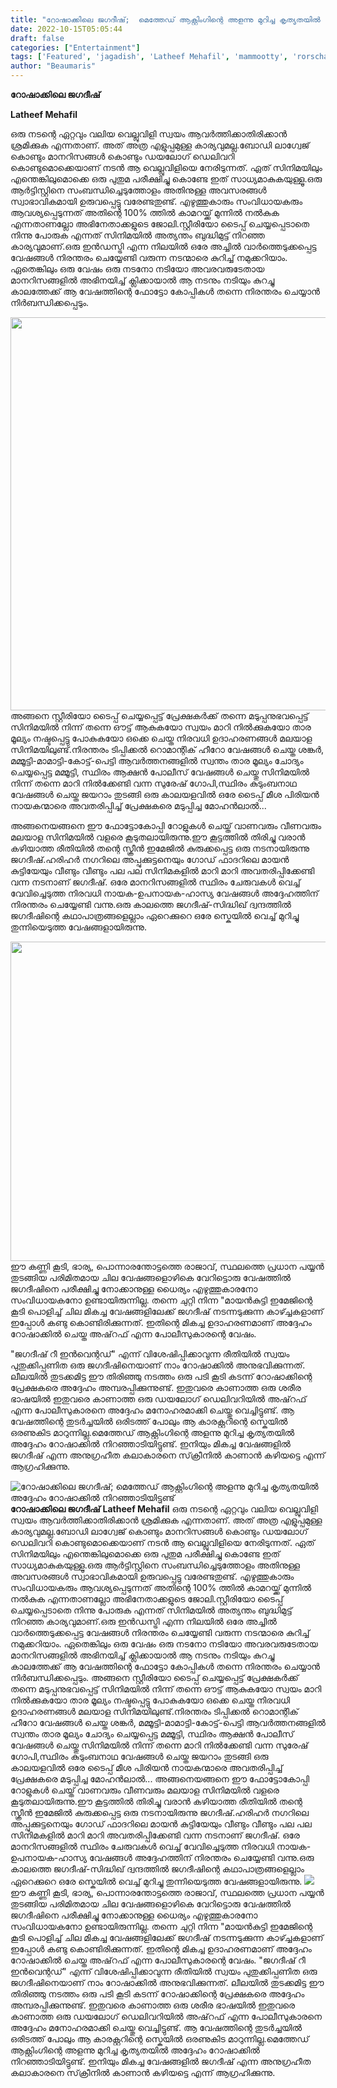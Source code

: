 ```yaml
---
title: "റോഷാക്കിലെ ജഗദീഷ്;  മെത്തേഡ് ആക്റ്റിംഗിന്റെ അളന്നു മുറിച്ച കൃത്യതയിൽ അദ്ദേഹം റോഷാക്കിൽ നിറഞ്ഞാടിയിട്ടുണ്ട്"
date: 2022-10-15T05:05:44
draft: false
categories: ["Entertainment"]
tags: ['Featured', 'jagadish', 'Latheef Mehafil', 'mammootty', 'rorschach']
author: "Beaumaris"
---
```


<strong>റോഷാക്കിലെ ജഗദീഷ്</strong>

<strong>Latheef Mehafil</strong>

ഒരു നടന്റെ ഏറ്റവും വലിയ വെല്ലുവിളി സ്വയം ആവർത്തിക്കാതിരിക്കാൻ ശ്രമിക്കുക എന്നതാണ്. അത് അത്ര എളുപ്പമുള്ള കാര്യവുമല്ല.ബോഡി ലാഗ്വേജ് കൊണ്ടും മാനറിസങ്ങൾ കൊണ്ടും ഡയലോഗ് ഡെലിവറി കൊണ്ടുമൊക്കെയാണ് നടൻ ആ വെല്ലുവിളിയെ നേരിടുന്നത്. ഏത് സിനിമയിലും എന്തെങ്കിലുമൊക്കെ ഒരു പുതുമ പരീക്ഷിച്ചു കൊണ്ടേ ഇത് സാധ്യമാകുകയുള്ളൂ.ഒരു ആർട്ടിസ്റ്റിനെ സംബന്ധിച്ചെടുത്തോളം അതിനുള്ള അവസരങ്ങൾ സ്വാഭാവികമായി ഉരുവപ്പെട്ടു വരേണ്ടതുണ്ട്. എഴുത്തുകാരും സംവിധായകരും ആവശ്യപ്പെടുന്നത് അതിന്റെ 100% ത്തിൽ കാമറയ്ക്ക് മുന്നിൽ നൽകുക എന്നതാണല്ലോ അഭിനേതാക്കളുടെ ജോലി.സ്റ്റീരിയോ ടൈപ്പ് ചെയ്യപ്പെടാതെ നിന്നു പോരുക എന്നത് സിനിമയിൽ അത്യന്തം ബുദ്ധിമുട്ട് നിറഞ്ഞ കാര്യവുമാണ്.ഒരു ഇൻഡസ്ട്രി എന്ന നിലയിൽ ഒരേ അച്ചിൽ വാർത്തെടുക്കപ്പെട്ട വേഷങ്ങൾ നിരന്തരം ചെയ്യേണ്ടി വരുന്ന നടന്മാരെ കുറിച്ച് നമുക്കറിയാം. ഏതെങ്കിലും ഒരു വേഷം ഒരു നടനോ നടിയോ അവരവരുടേതായ മാനറിസങ്ങളിൽ അഭിനയിച്ച് ക്ലിക്കായാൽ ആ നടനും നടിയും കുറച്ചു കാലത്തേക്ക് ആ വേഷത്തിന്റെ ഫോട്ടോ കോപ്പികൾ തന്നെ നിരന്തരം ചെയ്യാൻ നിർബന്ധിക്കപ്പെടും.

<img class="size-full wp-image-354726 aligncenter" src="https://cdn.boolokam.com/articles/2022/10/r4yy4y.jpg" alt="" width="1119" height="629" />അങ്ങനെ സ്റ്റീരിയോ ടൈപ്പ് ചെയ്യപ്പെട്ട് പ്രേക്ഷകർക്ക് തന്നെ മടുപ്പനുഭവപ്പെട്ട് സിനിമയിൽ നിന്ന് തന്നെ ഔട്ട്‌ ആകുകയോ സ്വയം മാറി നിൽക്കുകയോ താര മൂല്യം നഷ്ടപ്പെട്ടു പോകുകയോ ഒക്കെ ചെയ്ത നിരവധി ഉദാഹരണങ്ങൾ മലയാള സിനിമയിലുണ്ട്.നിരന്തരം ടിപ്പിക്കൽ റൊമാന്റിക് ഹീറോ വേഷങ്ങൾ ചെയ്ത ശങ്കർ, മമ്മൂട്ടി-മാമാട്ടി-കോട്ട്-പെട്ടി ആവർത്തനങ്ങളിൽ സ്വന്തം താര മൂല്യം ചോദ്യം ചെയ്യപ്പെട്ട മമ്മൂട്ടി, സ്ഥിരം ആക്ഷൻ പോലീസ് വേഷങ്ങൾ ചെയ്തു സിനിമയിൽ നിന്ന് തന്നെ മാറി നിൽക്കേണ്ടി വന്ന സുരേഷ് ഗോപി,സ്ഥിരം കുടുംബനാഥ വേഷങ്ങൾ ചെയ്ത ജയറാം തുടങ്ങി ഒരു കാലയളവിൽ ഒരേ ടൈപ്പ് മീശ പിരിയൻ നായകന്മാരെ അവതരിപ്പിച്ച് പ്രേക്ഷകരെ മടുപ്പിച്ച മോഹൻലാൽ...

അങ്ങനെയങ്ങനെ ഈ ഫോട്ടോകോപ്പി റോളുകൾ ചെയ്ത് വാണവരും വീണവരും മലയാള സിനിമയിൽ വളരെ കൂടുതലായിരുന്നു.ഈ കൂട്ടത്തിൽ തിരിച്ചു വരാൻ കഴിയാത്ത രീതിയിൽ തന്റെ സ്ക്രീൻ ഇമേജിൽ കുരുക്കപ്പെട്ട ഒരു നടനായിരുന്നു ജഗദീഷ്.ഹരിഹർ നഗറിലെ അപ്പുക്കുട്ടനെയും ഗോഡ് ഫാദറിലെ മായൻ കുട്ടിയേയും വീണ്ടും വീണ്ടും പല പല സിനിമകളിൽ മാറി മാറി അവതരിപ്പിക്കേണ്ടി വന്ന നടനാണ് ജഗദീഷ്.
ഒരേ മാനറിസങ്ങളിൽ സ്ഥിരം ചേരുവകൾ വെച്ച് വേവിച്ചെടുത്ത നിരവധി നായക-ഉപനായക-ഹാസ്യ വേഷങ്ങൾ അദ്ദേഹത്തിന് നിരന്തരം ചെയ്യേണ്ടി വന്നു.ഒരു കാലത്തെ ജഗദീഷ്-സിദ്ധിഖ്‌ ദ്വന്ദത്തിൽ ജഗദീഷിന്റെ കഥാപാത്രങ്ങളെല്ലാം ഏറെക്കുറെ ഒരേ സ്കെയിൽ വെച്ച് മുറിച്ചു തുന്നിയെടുത്ത വേഷങ്ങളായിരുന്നു.

<img class="wp-image-354727 aligncenter" src="https://cdn.boolokam.com/articles/2022/10/hrhr4y4y.jpg" alt="" width="975" height="511" />ഈ കണ്ണി കൂടി, ഭാര്യ, പൊന്നാരന്തോട്ടത്തെ രാജാവ്, സ്ഥലത്തെ പ്രധാന പയ്യൻ തുടങ്ങിയ പരിമിതമായ ചില വേഷങ്ങളൊഴികെ വേറിട്ടൊരു വേഷത്തിൽ ജഗദീഷിനെ പരീക്ഷിച്ചു നോക്കാനുള്ള ധൈര്യം എഴുത്തുകാരനോ സംവിധായകനോ ഉണ്ടായിരുന്നില്ല. തന്നെ ചുറ്റി നിന്ന "മായൻകുട്ടി ഇമേജിന്റെ കൂടി പൊളിച്ച് ചില മികച്ച വേഷങ്ങളിലേക്ക് ജഗദീഷ് നടന്നടുക്കുന്ന കാഴ്ച്ചകളാണ് ഇപ്പോൾ കണ്ടു കൊണ്ടിരിക്കുന്നത്. ഇതിന്റെ മികച്ച ഉദാഹരണമാണ് അദ്ദേഹം റോഷാക്കിൽ ചെയ്ത അഷ്‌റഫ്‌ എന്ന പോലീസുകാരന്റെ വേഷം.

"ജഗദീഷ് റീ ഇൻവെന്റഡ്" എന്ന് വിശേഷിപ്പിക്കാവുന്ന രീതിയിൽ സ്വയം പുതുക്കിപ്പണിത ഒരു ജഗദീഷിനെയാണ് നാം റോഷാക്കിൽ അനുഭവിക്കുന്നത്. ലീലയിൽ തുടക്കമിട്ട ഈ തിരിഞ്ഞു നടത്തം ഒരു പടി കൂടി കടന്ന് റോഷാക്കിന്റെ പ്രേക്ഷകരെ അദ്ദേഹം അമ്പരപ്പിക്കുന്നുണ്ട്. ഇതുവരെ കാണാത്ത ഒരു ശരീര ഭാഷയിൽ ഇതുവരെ കാണാത്ത ഒരു ഡയലോഗ് ഡെലിവറിയിൽ അഷ്‌റഫ്‌ എന്ന പോലീസുകാരനെ അദ്ദേഹം മനോഹരമാക്കി ചെയ്തു വെച്ചിട്ടുണ്ട്. ആ വേഷത്തിന്റെ തുടർച്ചയിൽ ഒരിടത്ത് പോലും ആ കാരക്റ്ററിന്റെ സ്കെയിൽ ഒരണുകിട മാറുന്നില്ല.മെത്തേഡ് ആക്റ്റിംഗിന്റെ അളന്നു മുറിച്ച കൃത്യതയിൽ അദ്ദേഹം റോഷാക്കിൽ നിറഞ്ഞാടിയിട്ടുണ്ട്. ഇനിയും മികച്ച വേഷങ്ങളിൽ ജഗദീഷ് എന്ന അനുഗ്രഹീത കലാകാരനെ സ്‌ക്രീനിൽ കാണാൻ കഴിയട്ടെ എന്ന് ആഗ്രഹിക്കുന്നു.


![റോഷാക്കിലെ ജഗദീഷ്;  മെത്തേഡ് ആക്റ്റിംഗിന്റെ അളന്നു മുറിച്ച കൃത്യതയിൽ അദ്ദേഹം റോഷാക്കിൽ നിറഞ്ഞാടിയിട്ടുണ്ട്](https://cdn.boolokam.com/articles/2022/10/r4yy4y.jpg)**റോഷാക്കിലെ ജഗദീഷ്** **Latheef Mehafil** ഒരു നടന്റെ ഏറ്റവും വലിയ വെല്ലുവിളി സ്വയം ആവർത്തിക്കാതിരിക്കാൻ ശ്രമിക്കുക എന്നതാണ്. അത് അത്ര എളുപ്പമുള്ള കാര്യവുമല്ല.ബോഡി ലാഗ്വേജ് കൊണ്ടും മാനറിസങ്ങൾ കൊണ്ടും ഡയലോഗ് ഡെലിവറി കൊണ്ടുമൊക്കെയാണ് നടൻ ആ വെല്ലുവിളിയെ നേരിടുന്നത്. ഏത് സിനിമയിലും എന്തെങ്കിലുമൊക്കെ ഒരു പുതുമ പരീക്ഷിച്ചു കൊണ്ടേ ഇത് സാധ്യമാകുകയുള്ളൂ.ഒരു ആർട്ടിസ്റ്റിനെ സംബന്ധിച്ചെടുത്തോളം അതിനുള്ള അവസരങ്ങൾ സ്വാഭാവികമായി ഉരുവപ്പെട്ടു വരേണ്ടതുണ്ട്. എഴുത്തുകാരും സംവിധായകരും ആവശ്യപ്പെടുന്നത് അതിന്റെ 100% ത്തിൽ കാമറയ്ക്ക് മുന്നിൽ നൽകുക എന്നതാണല്ലോ അഭിനേതാക്കളുടെ ജോലി.സ്റ്റീരിയോ ടൈപ്പ് ചെയ്യപ്പെടാതെ നിന്നു പോരുക എന്നത് സിനിമയിൽ അത്യന്തം ബുദ്ധിമുട്ട് നിറഞ്ഞ കാര്യവുമാണ്.ഒരു ഇൻഡസ്ട്രി എന്ന നിലയിൽ ഒരേ അച്ചിൽ വാർത്തെടുക്കപ്പെട്ട വേഷങ്ങൾ നിരന്തരം ചെയ്യേണ്ടി വരുന്ന നടന്മാരെ കുറിച്ച് നമുക്കറിയാം. ഏതെങ്കിലും ഒരു വേഷം ഒരു നടനോ നടിയോ അവരവരുടേതായ മാനറിസങ്ങളിൽ അഭിനയിച്ച് ക്ലിക്കായാൽ ആ നടനും നടിയും കുറച്ചു കാലത്തേക്ക് ആ വേഷത്തിന്റെ ഫോട്ടോ കോപ്പികൾ തന്നെ നിരന്തരം ചെയ്യാൻ നിർബന്ധിക്കപ്പെടും. അങ്ങനെ സ്റ്റീരിയോ ടൈപ്പ് ചെയ്യപ്പെട്ട് പ്രേക്ഷകർക്ക് തന്നെ മടുപ്പനുഭവപ്പെട്ട് സിനിമയിൽ നിന്ന് തന്നെ ഔട്ട്‌ ആകുകയോ സ്വയം മാറി നിൽക്കുകയോ താര മൂല്യം നഷ്ടപ്പെട്ടു പോകുകയോ ഒക്കെ ചെയ്ത നിരവധി ഉദാഹരണങ്ങൾ മലയാള സിനിമയിലുണ്ട്.നിരന്തരം ടിപ്പിക്കൽ റൊമാന്റിക് ഹീറോ വേഷങ്ങൾ ചെയ്ത ശങ്കർ, മമ്മൂട്ടി-മാമാട്ടി-കോട്ട്-പെട്ടി ആവർത്തനങ്ങളിൽ സ്വന്തം താര മൂല്യം ചോദ്യം ചെയ്യപ്പെട്ട മമ്മൂട്ടി, സ്ഥിരം ആക്ഷൻ പോലീസ് വേഷങ്ങൾ ചെയ്തു സിനിമയിൽ നിന്ന് തന്നെ മാറി നിൽക്കേണ്ടി വന്ന സുരേഷ് ഗോപി,സ്ഥിരം കുടുംബനാഥ വേഷങ്ങൾ ചെയ്ത ജയറാം തുടങ്ങി ഒരു കാലയളവിൽ ഒരേ ടൈപ്പ് മീശ പിരിയൻ നായകന്മാരെ അവതരിപ്പിച്ച് പ്രേക്ഷകരെ മടുപ്പിച്ച മോഹൻലാൽ... അങ്ങനെയങ്ങനെ ഈ ഫോട്ടോകോപ്പി റോളുകൾ ചെയ്ത് വാണവരും വീണവരും മലയാള സിനിമയിൽ വളരെ കൂടുതലായിരുന്നു.ഈ കൂട്ടത്തിൽ തിരിച്ചു വരാൻ കഴിയാത്ത രീതിയിൽ തന്റെ സ്ക്രീൻ ഇമേജിൽ കുരുക്കപ്പെട്ട ഒരു നടനായിരുന്നു ജഗദീഷ്.ഹരിഹർ നഗറിലെ അപ്പുക്കുട്ടനെയും ഗോഡ് ഫാദറിലെ മായൻ കുട്ടിയേയും വീണ്ടും വീണ്ടും പല പല സിനിമകളിൽ മാറി മാറി അവതരിപ്പിക്കേണ്ടി വന്ന നടനാണ് ജഗദീഷ്. ഒരേ മാനറിസങ്ങളിൽ സ്ഥിരം ചേരുവകൾ വെച്ച് വേവിച്ചെടുത്ത നിരവധി നായക-ഉപനായക-ഹാസ്യ വേഷങ്ങൾ അദ്ദേഹത്തിന് നിരന്തരം ചെയ്യേണ്ടി വന്നു.ഒരു കാലത്തെ ജഗദീഷ്-സിദ്ധിഖ്‌ ദ്വന്ദത്തിൽ ജഗദീഷിന്റെ കഥാപാത്രങ്ങളെല്ലാം ഏറെക്കുറെ ഒരേ സ്കെയിൽ വെച്ച് മുറിച്ചു തുന്നിയെടുത്ത വേഷങ്ങളായിരുന്നു. ![](https://cdn.boolokam.com/articles/2022/10/hrhr4y4y.jpg)ഈ കണ്ണി കൂടി, ഭാര്യ, പൊന്നാരന്തോട്ടത്തെ രാജാവ്, സ്ഥലത്തെ പ്രധാന പയ്യൻ തുടങ്ങിയ പരിമിതമായ ചില വേഷങ്ങളൊഴികെ വേറിട്ടൊരു വേഷത്തിൽ ജഗദീഷിനെ പരീക്ഷിച്ചു നോക്കാനുള്ള ധൈര്യം എഴുത്തുകാരനോ സംവിധായകനോ ഉണ്ടായിരുന്നില്ല. തന്നെ ചുറ്റി നിന്ന "മായൻകുട്ടി ഇമേജിന്റെ കൂടി പൊളിച്ച് ചില മികച്ച വേഷങ്ങളിലേക്ക് ജഗദീഷ് നടന്നടുക്കുന്ന കാഴ്ച്ചകളാണ് ഇപ്പോൾ കണ്ടു കൊണ്ടിരിക്കുന്നത്. ഇതിന്റെ മികച്ച ഉദാഹരണമാണ് അദ്ദേഹം റോഷാക്കിൽ ചെയ്ത അഷ്‌റഫ്‌ എന്ന പോലീസുകാരന്റെ വേഷം. "ജഗദീഷ് റീ ഇൻവെന്റഡ്" എന്ന് വിശേഷിപ്പിക്കാവുന്ന രീതിയിൽ സ്വയം പുതുക്കിപ്പണിത ഒരു ജഗദീഷിനെയാണ് നാം റോഷാക്കിൽ അനുഭവിക്കുന്നത്. ലീലയിൽ തുടക്കമിട്ട ഈ തിരിഞ്ഞു നടത്തം ഒരു പടി കൂടി കടന്ന് റോഷാക്കിന്റെ പ്രേക്ഷകരെ അദ്ദേഹം അമ്പരപ്പിക്കുന്നുണ്ട്. ഇതുവരെ കാണാത്ത ഒരു ശരീര ഭാഷയിൽ ഇതുവരെ കാണാത്ത ഒരു ഡയലോഗ് ഡെലിവറിയിൽ അഷ്‌റഫ്‌ എന്ന പോലീസുകാരനെ അദ്ദേഹം മനോഹരമാക്കി ചെയ്തു വെച്ചിട്ടുണ്ട്. ആ വേഷത്തിന്റെ തുടർച്ചയിൽ ഒരിടത്ത് പോലും ആ കാരക്റ്ററിന്റെ സ്കെയിൽ ഒരണുകിട മാറുന്നില്ല.മെത്തേഡ് ആക്റ്റിംഗിന്റെ അളന്നു മുറിച്ച കൃത്യതയിൽ അദ്ദേഹം റോഷാക്കിൽ നിറഞ്ഞാടിയിട്ടുണ്ട്. ഇനിയും മികച്ച വേഷങ്ങളിൽ ജഗദീഷ് എന്ന അനുഗ്രഹീത കലാകാരനെ സ്‌ക്രീനിൽ കാണാൻ കഴിയട്ടെ എന്ന് ആഗ്രഹിക്കുന്നു.
